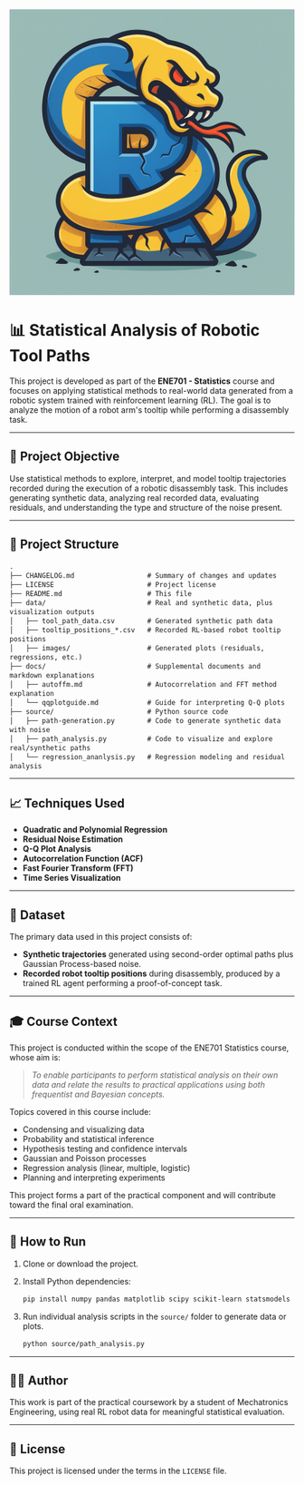 <img src="data/images/Serpent _R_.png"/>

# 📊 Statistical Analysis of Robotic Tool Paths

This project is developed as part of the **ENE701 - Statistics** course and focuses on applying statistical methods to real-world data generated from a robotic system trained with reinforcement learning (RL). The goal is to analyze the motion of a robot arm's tooltip while performing a disassembly task.

---

## 🎯 Project Objective

Use statistical methods to explore, interpret, and model tooltip trajectories recorded during the execution of a robotic disassembly task. This includes generating synthetic data, analyzing real recorded data, evaluating residuals, and understanding the type and structure of the noise present.

---

## 📂 Project Structure

```
.
├── CHANGELOG.md                  # Summary of changes and updates
├── LICENSE                       # Project license
├── README.md                     # This file
├── data/                         # Real and synthetic data, plus visualization outputs
│   ├── tool_path_data.csv        # Generated synthetic path data
│   ├── tooltip_positions_*.csv   # Recorded RL-based robot tooltip positions
│   ├── images/                   # Generated plots (residuals, regressions, etc.)
├── docs/                         # Supplemental documents and markdown explanations
│   ├── autoffm.md                # Autocorrelation and FFT method explanation
│   └── qqplotguide.md            # Guide for interpreting Q-Q plots
├── source/                       # Python source code
│   ├── path-generation.py        # Code to generate synthetic data with noise
│   ├── path_analysis.py          # Code to visualize and explore real/synthetic paths
│   └── regression_ananlysis.py   # Regression modeling and residual analysis
```

---

## 📈 Techniques Used

* **Quadratic and Polynomial Regression**
* **Residual Noise Estimation**
* **Q-Q Plot Analysis**
* **Autocorrelation Function (ACF)**
* **Fast Fourier Transform (FFT)**
* **Time Series Visualization**

---

## 🧪 Dataset

The primary data used in this project consists of:

* **Synthetic trajectories** generated using second-order optimal paths plus Gaussian Process-based noise.
* **Recorded robot tooltip positions** during disassembly, produced by a trained RL agent performing a proof-of-concept task.

---

## 🎓 Course Context

This project is conducted within the scope of the ENE701 Statistics course, whose aim is:

> *To enable participants to perform statistical analysis on their own data and relate the results to practical applications using both frequentist and Bayesian concepts.*

Topics covered in this course include:

* Condensing and visualizing data
* Probability and statistical inference
* Hypothesis testing and confidence intervals
* Gaussian and Poisson processes
* Regression analysis (linear, multiple, logistic)
* Planning and interpreting experiments

This project forms a part of the practical component and will contribute toward the final oral examination.

---

## 📌 How to Run

1. Clone or download the project.
2. Install Python dependencies:

   ```bash
   pip install numpy pandas matplotlib scipy scikit-learn statsmodels
   ```
3. Run individual analysis scripts in the `source/` folder to generate data or plots.

   ```bash
   python source/path_analysis.py
   ```

---

## 👨‍💻 Author

This work is part of the practical coursework by a student of Mechatronics Engineering, using real RL robot data for meaningful statistical evaluation.

---

## 📜 License

This project is licensed under the terms in the `LICENSE` file.

